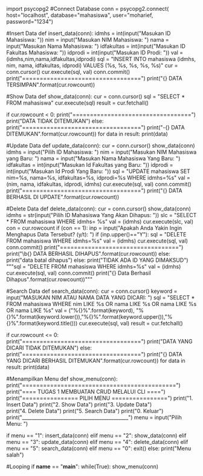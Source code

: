 import psycopg2
#Connect Database
conn = psycopg2.connect(
         host="localhost",
         database="mahasiswa",
         user="moharief,
         password="1234")

#Insert Data
def insert_data(conn):
   idmhs = int(input("Masukan ID Mahasiswa: "))
   nim = input("Masukan NIM Mahasiswa: ")
   nama = input("Masukan Nama Mahasiswa: ")
   idfakultas = int(input("Masukan ID Fakultas Mahasiswa: "))
   idprodi = int(input("Masukan ID Prodi: "))
   val = (idmhs,nim,nama,idfakultas,idprodi)
   sql = "INSERT INTO mahasiswa (idmhs, nim, nama, idfakultas, idprodi) VALUES (%s, %s, %s, %s, %s)"
   cur = conn.cursor()
   cur.execute(sql, val)
   conn.commit()
   print("==================================")
   print("{} DATA TERSIMPAN".format(cur.rowcount))

#Show Data
def show_data(conn):
   cur = conn.cursor()
   sql = "SELECT * FROM mahasiswa"
   cur.execute(sql)
   result = cur.fetchall()

   if cur.rowcount < 0:
      print("==================================")
      print("DATA TIDAK DITEMUKAN")
   else:
      print("==================================")
      print("-{} DATA DITEMUKAN".format(cur.rowcount))
      for data in result:
         print(data)

#Update Data
def update_data(conn):
   cur = conn.cursor()
   show_data(conn)
   idmhs = input("Pilih ID Mahasiswa: ")
   nim = input("Masukan NIM Mahasiswa yang Baru: ")
   nama = input("Masukan Nama Mahasiswa Yang Baru: ")
   idfakultas = int(input("Masukan Id Fakultas yang Baru: "))
   idprodi = int(input("Masukan Id Prodi Yang Baru: "))
   sql = "UPDATE mahasiswa SET nim=%s, nama=%s, idfakultas=%s, idprodi=%s WHERE idmhs=%s"
   val = (nim, nama, idfakultas, idprodi, idmhs)
   cur.execute(sql, val)
   conn.commit()
   print("==================================")
   print("{} DATA BERHASIL DI UPDATE".format(cur.rowcount))

#Delete Data
def delete_data(conn):
   cur = conn.cursor()
   show_data(conn)
   idmhs = str(input("Pilih ID Mahasiswa Yang Akan Dihapus: "))
   slc = "SELECT * FROM mahasiswa WHERE idmhs= %s"
   val = (idmhs)
   cur.execute(slc, val)
   con = cur.rowcount
   if (con == 1):
      inp = input("Apakah Anda Yakin Ingin Menghapus Data Tersebut? (y/t): ")
      if (inp.upper()=="Y"):
         sql = "DELETE FROM mahasiswa WHERE idmhs=%s"
         val = (idmhs)
         cur.execute(sql, val)
         conn.commit()
         print("==================================")
         print("\b{} DATA BERHASIL DIHAPUS".format(cur.rowcount))
      else:
         print("data batal dihapus")
   else:
      print("TIDAK ADA ID YANG DIMAKSUD")
   """sql = "DELETE FROM mahasiswa WHERE idmhs=%s"
   val = (idmhs)
   cur.execute(sql, val)
   conn.commit()
   print("{} Data Berhasil Dihapus".format(cur.rowcount))"""

#Search Data
def search_data(conn):
   cur = conn.cursor()
   keyword = input("MASUKAN NIM ATAU NAMA DATA YANG DICARI: ")
   sql = "SELECT * FROM mahasiswa WHERE nim LIKE %s OR nama LIKE %s OR nama LIKE %s OR nama LIKE %s"
   val = ("%{}%".format(keyword), "%{}%".format(keyword.lower()),"%{}%".format(keyword.upper()),"%{}%".format(keyword.title()))
   cur.execute(sql, val)
   result = cur.fetchall()

   if cur.rowcount <= 0:
      print("==================================")
      print("DATA YANG DICARI TIDAK DITEMUKAN")
   else:
      print("==================================")
      print("{} DATA YANG DICARI BERHASIL DITEMUKAN".format(cur.rowcount))
      for data in result:
         print(data)

#Menampilkan Menu
def show_menu(conn):
   print("============================================")
   print("==== TUGAS 1 MEMBUATAN CRUD MELALUI CLI ====")
   print("================ PILIH MENU ================")
   print("1. Insert Data")
   print("2. Show Data")
   print("3. Update Data")  
   print("4. Delete Data")
   print("5. Search Data")
   print("0. Keluar")
   print("____________________________________________")
   menu = input("Pilih Menu: ")

   if menu == "1":
      insert_data(conn)
   elif menu == "2":
      show_data(conn)
   elif menu == "3":
      update_data(conn)
   elif menu == "4":
      delete_data(conn)
   elif menu == "5":
      search_data(conn)
   elif menu == "0":
      exit()
   else:
      print("Menu salah")

#Looping
if __name__ == "__main__":
   while(True):
      show_menu(conn)
